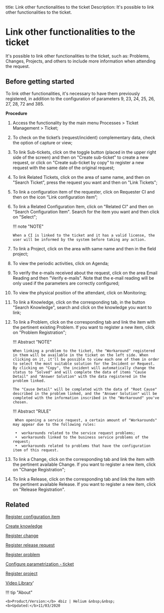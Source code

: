 title: Link other functionalities to the ticket
Description: It's possible to link other functionalities to the ticket.

# Link other functionalities to the ticket

It's possible to link other functionalities to the ticket, such as: Problems, Changes, Projects, and others to include more information when attending the request.

## Before getting started

To link other functionalities, it's necessary to have them previously registered, in addition to the configuration of parameters 9, 23, 24, 25, 26, 27, 28, 72 and 385.

**Procedure**

1.	Access the functionality by the main menu Processes > Ticket Management > Ticket;

2.	To check on the ticket’s (request/incident) complementary data, check the option of capture or view;

3.	To link Sub-tickets, click on the toggle button (placed in the upper right side of the screen) and then on "Create sub-ticket" to create a new request, or click on "Create sub-ticket by copy" to register a new request with the same date of the original request;

4.	To link Related Tickets, click on the area of same name, and then on "Search Ticket", press the request you want and then on "Link Tickets";

5.	To link a configuration item of the requester, click on Requester CI and then on the icon “Link configuration item”;

6.	To link a Related Configuration Item, click on "Related CI" and then on "Search Configuration Item". Search for the item you want and then click on "Select";

    
    !!! note "NOTE"
    
        When a CI is linked to the ticket and it has a valid license, the user will be informed by the system before taking any action.

7.  To link a Project, click on the area with same name and then in the field project;

8.	To view the periodic activities, click on Agenda;

9.	To verify the e-mails received about the request, click on the area Email Reading and then "Verify e-mails". Note that the e-mail reading will be only used if the parameters are correctly configured;

10.	To view the physical position of the attendant, click on Monitoring;

11.	To link a Knowledge, click on the corresponding tab, in the button "Search Knowledge", search and click on the knowledge you want to link;

12.	To link a Problem, click on the corresponding tab and link the item with the pertinent existing Problem. If you want to register a new item, click on "Problem Registration";

    
    !!! Abstract "NOTE"
    
        When linking a problem to the ticket, the "Workaround" registered in them will be available in the ticket on the left side. When clicking on it, it'll be possible to view each one of them in order to select the most suitable solution for the Incident or Request. By clicking on "Copy", the incident will automatically change the status to "Solved" and will complete the data of items "Cause Detail" and "Answer Solution" with the data registered in the problem linked.
        
        The "Cause Detail" will be completed with the data of "Root Cause" described in the problem linked, and the "Answer Solution" will be completed with the information inscribed in the "Workaround" you've chosen.

        
    !!! Abstract "RULE"
    
         When opening a service request, a certain amount of "Workarounds" may appear due to the following rules:
         
         •	workarounds related to the service request problems;
         •	workarounds linked to the business service problems of the request;
         •	workarounds related to problems that have the configuration item of this request.

    

13.	To link a Change, click on the corresponding tab and link the item with the pertinent available Change. If you want to register a new item, click on "Change Registration";

14.	To link a Release, click on the corresponding tab and link the item with the pertinent available Release. If you want to register a new item, click on "Release Registration".


Related
-----------

[Register configuration item](/en-us/4biz-helium/processes/configuration/use/register-CI.html)

[Create knowledge](/en-us/4biz-helium/processes/knowledge/use/create-knowledge.html)

[Register change](/en-us/4biz-helium/processes/change/use/register-change.html)

[Register release request](/en-us/4biz-helium/processes/release/use/register-release-request.html)

[Register problem](/en-us/4biz-helium/processes/problem/use/register-problem.html)

[Configure parametrization - ticket](/en-us/4biz-helium/platform-administration/parameters-list/configure-parametrization-ticket.html)

[Register project](/en-us/4biz-helium/additional-features/project-management/project-management/use/register-project.html)

<i class='fa fa-youtube-play  fa-2x' style='color:#97ce17;vertical-align: middle;'> </i> [Video Library](https://www.youtube.com/playlist?list=PLB5qK2uzf2RNrJnhiXj3dbmgsm9-quhfz)'

!!! tip "About"

    <b>Product/Version:</b> 4biz | Helium &nbsp;&nbsp;
    <b>Updated:</b>11/03/2020
